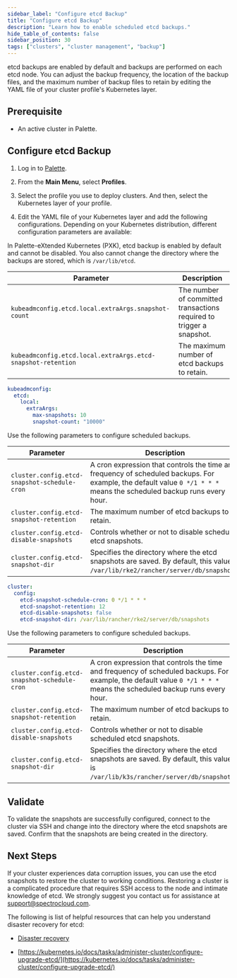 ```yaml
---
sidebar_label: "Configure etcd Backup"
title: "Configure etcd Backup"
description: "Learn how to enable scheduled etcd backups."
hide_table_of_contents: false
sidebar_position: 30
tags: ["clusters", "cluster management", "backup"]
---
```


etcd backups are enabled by default and backups are performed on each etcd node. You can adjust the backup frequency,
the location of the backup files, and the maximum number of backup files to retain by editing the YAML file of your
cluster profile's Kubernetes layer.

## Prerequisite

- An active cluster in Palette.

## Configure etcd Backup

1. Log in to [Palette](https://console.spectrocloud.com).

2. From the **Main Menu**, select **Profiles**.

3. Select the profile you use to deploy clusters. And then, select the Kubernetes layer of your profile.

4. Edit the YAML file of your Kubernetes layer and add the following configurations. Depending on your Kubernetes
   distribution, different configuration parameters are available:

<Tabs group="distribution">

<TabItem value="PXK" label="PXK/PXK-E">

In Palette-eXtended Kubernetes (PXK), etcd backup is enabled by default and cannot be disabled. You also cannot change
the directory where the backups are stored, which is `/var/lib/etcd`.

| Parameter                                                    | Description                                                          |
| ------------------------------------------------------------ | -------------------------------------------------------------------- |
| `kubeadmconfig.etcd.local.extraArgs.snapshot-count`          | The number of committed transactions required to trigger a snapshot. |
| `kubeadmconfig.etcd.local.extraArgs.etcd-snapshot-retention` | The maximum number of etcd backups to retain.                        |

```yaml
kubeadmconfig:
  etcd:
    local:
      extraArgs:
        max-snapshots: 10
        snapshot-count: "10000"
```

</TabItem>

<TabItem value="rke2">

Use the following parameters to configure scheduled backups.

| Parameter                                    | Description                                                                                                                                                           |
| -------------------------------------------- | --------------------------------------------------------------------------------------------------------------------------------------------------------------------- |
| `cluster.config.etcd-snapshot-schedule-cron` | A cron expression that controls the time and frequency of scheduled backups. For example, the default value `0 */1 * * *` means the scheduled backup runs every hour. |
| `cluster.config.etcd-snapshot-retention`     | The maximum number of etcd backups to retain.                                                                                                                         |
| `cluster.config.etcd-disable-snapshots`      | Controls whether or not to disable scheduled etcd snapshots.                                                                                                          |
| `cluster.config.etcd-snapshot-dir`           | Specifies the directory where the etcd snapshots are saved. By default, this value is `/var/lib/rke2/rancher/server/db/snapshots`.                                    |

```yaml
cluster:
  config:
    etcd-snapshot-schedule-cron: 0 */1 * * *
    etcd-snapshot-retention: 12
    etcd-disable-snapshots: false
    etcd-snapshot-dir: /var/lib/rancher/rke2/server/db/snapshots
```

</TabItem>

<TabItem value="k3s" label="K3S">

Use the following parameters to configure scheduled backups.

| Parameter                                    | Description                                                                                                                                                           |
| -------------------------------------------- | --------------------------------------------------------------------------------------------------------------------------------------------------------------------- |
| `cluster.config.etcd-snapshot-schedule-cron` | A cron expression that controls the time and frequency of scheduled backups. For example, the default value `0 */1 * * *` means the scheduled backup runs every hour. |
| `cluster.config.etcd-snapshot-retention`     | The maximum number of etcd backups to retain.                                                                                                                         |
| `cluster.config.etcd-disable-snapshots`      | Controls whether or not to disable scheduled etcd snapshots.                                                                                                          |
| `cluster.config.etcd-snapshot-dir`           | Specifies the directory where the etcd snapshots are saved. By default, this value is `/var/lib/k3s/rancher/server/db/snapshots`.                                     |

</TabItem>

</Tabs>

## Validate

To validate the snapshots are successfully configured, connect to the cluster via SSH and change into the directory
where the etcd snapshots are saved. Confirm that the snapshots are being created in the directory.

## Next Steps

If your cluster experiences data corruption issues, you can use the etcd snapshots to restore the cluster to working
conditions. Restoring a cluster is a complicated procedure that requires SSH access to the node and intimate knowledge
of etcd. We strongly suggest you contact us for assistance at support@spectrocloud.com.

The following is list of helpful resources that can help you understand disaster recovery for etcd:

- [Disaster recovery](https://etcd.io/docs/v3.5/op-guide/recovery/)

- [https://kubernetes.io/docs/tasks/administer-cluster/configure-upgrade-etcd/](https://kubernetes.io/docs/tasks/administer-cluster/configure-upgrade-etcd/)
